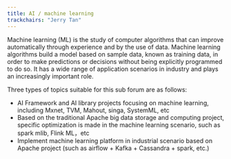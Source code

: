 ```yaml
---
title: AI / machine learning
trackchairs: "Jerry Tan"
---
```


Machine learning (ML) is the study of computer algorithms that can improve automatically through experience and by the use of data. Machine learning algorithms build a model based on sample data, known as training data, in order to make predictions or decisions without being explicitly programmed to do so.
It has a wide range of application scenarios in industry and plays an increasingly important role.

Three types of topics suitable for this sub forum are as follows:

* AI Framework and AI library projects focusing on machine learning, including Mxnet, TVM, Mahout, singa, SystemML, etc
* Based on the traditional Apache big data storage and computing project, specific optimization is made in the machine learning scenario, such as spark mlib, Flink ML，etc
* Implement machine learning platform in industrial scenario based on Apache project (such as airflow + Kafka + Cassandra + spark, etc.)

